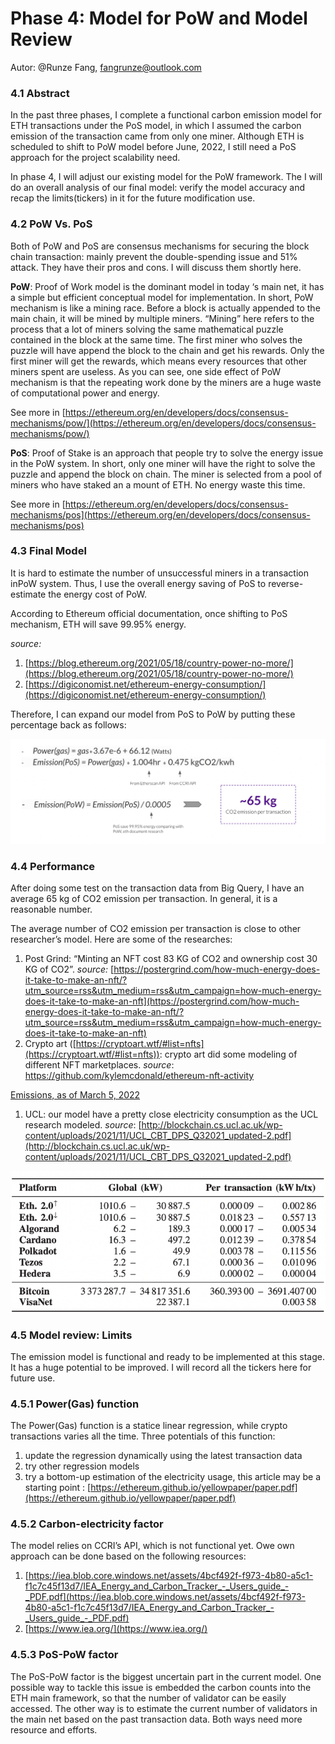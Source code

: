 # Phase 4: Model for PoW and Model Review

Autor: @Runze Fang, fangrunze@outlook.com

### 4.1 Abstract

In the past three phases, I complete a functional carbon emission model for ETH transactions under the PoS model, in which I assumed the carbon emission of the transaction came from only one miner. Although ETH is scheduled to shift to PoW model before June, 2022, I still need a PoS approach for the project scalability need.

In phase 4, I will adjust our existing model for the PoW framework. The I will do an overall analysis of our final model: verify the model accuracy and recap the limits(tickers) in it for the future modification use.

### 4.2 PoW Vs. PoS

Both of PoW and PoS are consensus mechanisms for securing the block chain transaction: mainly prevent the double-spending issue and 51% attack. They have their pros and cons. I will discuss them shortly here.

**PoW**: Proof of Work model is the dominant model in today ‘s main net, it has a simple but efficient conceptual model for implementation. In short, PoW mechanism is like a mining race. Before a block is actually appended to the main chain, it will be mined by multiple miners. “Mining” here refers to the process that a lot of miners solving the same mathematical puzzle contained in the block at the same time. The first miner who solves the puzzle will have append the block to the chain and get his rewards. Only the first miner will get the rewards, which means every resources that other miners spent are useless. As you can see, one side effect of PoW mechanism is that the repeating work done by the miners are a huge waste of computational power and energy. 

See more in [https://ethereum.org/en/developers/docs/consensus-mechanisms/pow/](https://ethereum.org/en/developers/docs/consensus-mechanisms/pow/)

**PoS**: Proof of Stake is an approach that people try to solve the energy issue in the PoW system. In short, only one miner will have the right to solve the puzzle and append the block on chain. The miner is selected from a pool of miners who have staked an a mount of ETH. No energy waste this time.

See more in [https://ethereum.org/en/developers/docs/consensus-mechanisms/pos](https://ethereum.org/en/developers/docs/consensus-mechanisms/pos)

### 4.3 Final Model

It is hard to estimate the number of unsuccessful miners in a transaction inPoW system. Thus, I use the overall energy saving of PoS to reverse-estimate the energy cost of PoW.

According to Ethereum official documentation, once shifting to PoS mechanism, ETH will save 99.95% energy. 

*source:*

1.  [https://blog.ethereum.org/2021/05/18/country-power-no-more/](https://blog.ethereum.org/2021/05/18/country-power-no-more/)
2. [https://digiconomist.net/ethereum-energy-consumption/](https://digiconomist.net/ethereum-energy-consumption/)

Therefore, I can expand our model from PoS to PoW by putting these percentage back as follows: 

![Screen Shot 2022-04-20 at 4.40.14 PM.png](Phase%204%20Model%20for%20PoW%20and%20Model%20Review%2098eade6110c5445b9c413ace145f4563/Screen_Shot_2022-04-20_at_4.40.14_PM.png)

### 4.4 Performance

After doing some test on the transaction data from Big Query, I have an average 65 kg of CO2 emission per transaction. In general, it is a reasonable number.

The average number of CO2 emission per transaction is close to other researcher’s model. Here are some of the researches:

1. Post Grind: “Minting an NFT cost 83 KG of CO2 and ownership cost 30 KG of CO2”. *source:* [https://postergrind.com/how-much-energy-does-it-take-to-make-an-nft/?utm_source=rss&utm_medium=rss&utm_campaign=how-much-energy-does-it-take-to-make-an-nft](https://postergrind.com/how-much-energy-does-it-take-to-make-an-nft/?utm_source=rss&utm_medium=rss&utm_campaign=how-much-energy-does-it-take-to-make-an-nft)
2. Crypto art ([https://cryptoart.wtf/#list=nfts](https://cryptoart.wtf/#list=nfts)): crypto art did some modeling of different NFT marketplaces. *source*: [h](https://cryptoart.wtf/#list=nfts)[ttps://github.com/kylemcdonald/ethereum-nft-activity](https://github.com/kylemcdonald/ethereum-nft-activity)

[Emissions, as of March 5, 2022](https://www.notion.so/690ce5cd64d34091aa403176ed9fdbd7)

1. UCL: our model have a pretty close electricity consumption as the UCL research modeled. *source*: [http://blockchain.cs.ucl.ac.uk/wp-content/uploads/2021/11/UCL_CBT_DPS_Q32021_updated-2.pdf](http://blockchain.cs.ucl.ac.uk/wp-content/uploads/2021/11/UCL_CBT_DPS_Q32021_updated-2.pdf)

![Screen Shot 2022-04-20 at 5.10.14 PM.png](Phase%204%20Model%20for%20PoW%20and%20Model%20Review%2098eade6110c5445b9c413ace145f4563/Screen_Shot_2022-04-20_at_5.10.14_PM.png)

### 4.5 Model review: Limits

The emission model is functional and ready to be implemented at this stage. It has a huge potential to be improved. I will record all the tickers here for future use.

### 4.5.1 Power(Gas) function

The Power(Gas) function is a statice linear regression, while crypto transactions varies all the time. Three potentials of this function: 

1. update the regression dynamically using the latest transaction data
2. try other regression models
3. try a bottom-up estimation of the electricity usage, this article may be a starting point : [https://ethereum.github.io/yellowpaper/paper.pdf](https://ethereum.github.io/yellowpaper/paper.pdf)

### 4.5.2 Carbon-electricity factor

The model relies on CCRI’s API, which is not functional yet. Owe own approach can be done based on the following resources:

1. [https://iea.blob.core.windows.net/assets/4bcf492f-f973-4b80-a5c1-f1c7c45f13d7/IEA_Energy_and_Carbon_Tracker_-_Users_guide_-_PDF.pdf](https://iea.blob.core.windows.net/assets/4bcf492f-f973-4b80-a5c1-f1c7c45f13d7/IEA_Energy_and_Carbon_Tracker_-_Users_guide_-_PDF.pdf)
2. [https://www.iea.org/](https://www.iea.org/)

### 4.5.3 PoS-PoW factor

The PoS-PoW factor is the biggest uncertain part in the current model. One possible way to tackle this issue is embedded the carbon counts into the ETH main framework, so that the number of validator can be easily accessed. The other way is to estimate the current number of validators in the main net based on the past transaction data. Both ways need more resource and efforts.